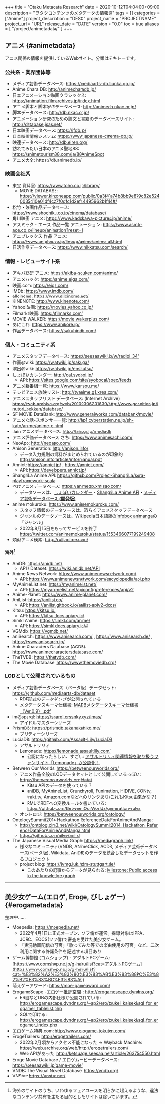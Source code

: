 +++
title = "Otaku Metadata Research"
date = 2020-10-12T04:04:00+09:00
description = "ヲタクコンテンツのメタデータの情報源"
tags = []
categories = ["Anime"]
project_description = "DESC"
project_name = "PROJECTNAME"
project_url = "URL"
release_date = "DATE"
version = "0.0"
toc = true
aliases = [
    "/project/animetadata/"
]
+++


## アニメ {#animetadata}
アニメ関係の情報を提供しているWebサイト。分類はテキトーです。

### 公共系・業界団体等
- メディア芸術データベース: https://mediaarts-db.bunka.go.jp/
- Anime Chara DB: http://animecharadb.jp/
- 日本アニメーション映画クラシックス: https://animation.filmarchives.jp/index.html
- アニメ脚本と脚本家のデータベース: http://animedb.nkac.or.jp/
- 脚本データベース: http://db.nkac.or.jp/
- アニメーション研究のための論文と書籍のデータベースサイト: http://database.jsas.net/
- 日本映画データベース: https://jfdb.jp/
- 日本映画情報システム: https://www.japanese-cinema-db.jp/
- 映連データベース: http://db.eiren.org/
- 訪れてみたい日本のアニメ聖地88: https://animetourism88.com/ja/88AnimeSpot
- アニメ大全: https://db.animedb.jp/

### 映画会社系
- 東宝 資料室: https://www.toho.co.jp/library/
    - MOVIE DATABASE: https://viewer.kintoneapp.com/public/0a3f41a74b8bb9e879c82e5240035410e01df4c27f0dfc1d2ef44495962b1f44#/
- 松竹・映画作品データベース: https://www.shochiku.co.jp/cinema/database/
- 角川映画 アニメ: https://www.kadokawa-pictures.jp/anime/
- アスミック・エース 作品一覧 アニメーション: https://www.asmik-ace.co.jp/lineup/animation?reset=1
- アニプレックス 作品 アニメ: https://www.aniplex.co.jp/lineup/anime/anime_all.html
- 日活作品データベース: https://www.nikkatsu.com/search/

### 情報・レビューサイト系
- アキバ総研 アニメ: https://akiba-souken.com/anime/
- アニメハック: https://anime.eiga.com/
- 映画.com: https://eiga.com/
- IMDb: https://www.imdb.com/
- allcinema: https://www.allcinema.net/
- KINENOTE: http://www.kinenote.com/
- Yahoo!映画: https://movies.yahoo.co.jp/
- Filmarks映画: https://filmarks.com/
- MOVIE WALKER: https://movie.walkerplus.com/
- あにこれ: https://www.anikore.jp/
- 作品データベース: https://sakuhindb.com/

### 個人・コミュニティ系
- アニメスタッフデータベース: https://seesaawiki.jp/w/radioi_34/
- 作画@wiki: https://w.atwiki.jp/sakuga/
- 演出@wiki: https://w.atwiki.jp/enshutsu/
- しょぼいカレンダー: http://cal.syoboi.jp/
    - API: https://sites.google.com/site/syobocal/spec/feeds
- アニメ新番組一覧: https://www.kansou.me/
- テレビアニメ放映リスト: http://tvanime.g1.xrea.com/
- アニメスタッフリスト データベース: (Internet Archive) https://web.archive.org/web/20190306231639/http://www.geocities.jp/inutori_bekkan/database/
- SF MOVIE DataBank: http://www.generalworks.com/databank/movie/
- アニメな話-スポンサー一覧: http://hp1.cyberstation.ne.jp/sh-kato/anime/anime-c.html
- .lain アニメデータベース: http://lain.gr.jp/mediadb
- アニメ評価データベース さち: https://www.animesachi.com/
- NeoApo: http://neoapo.com/
- Anison Generation: http://anison.info/
    - データ入力規則の資料がまとめられているのが印象的
      http://anison.info/article/info/manual.pdf
- Annict: https://annict.jp/ , https://annict.com/
    - API: https://developers.annict.jp/
- ShangriLa Anime API: https://github.com/Project-ShangriLa/sora-playframework-scala
- ぺけアニメデータベース: https://animedb.xmisao.com/
    - データソースは、[しょぼいカレンダー](http://cal.syoboi.jp/)・[ShangriLa Anime API](https://github.com/Project-ShangriLa/sora-playframework-scala)・[メディア芸術データベース **(開発版)**](https://mediaarts-db.bunka.go.jp/)
- anime mokuroku: https://www.animemokuroku.com/
    - スタッフ情報のデータソースは、恐らく[アニメスタッフデータベース](https://seesaawiki.jp/w/radioi_34/)
    - ジャンルのデータソースは、Wikipedia日本語版の[Infobox animanga](https://ja.wikipedia.org/wiki/Template:Infobox_animanga)の「ジャンル」
    - 2022年8月15日をもってサービスを終了
      https://twitter.com/animemokuroku/status/1553466077199249408
- 類似アニメ検索: http://ruijianime.com/

#### 海外[^1]
- AniDB: https://anidb.net/
    - API / Dataset: https://wiki.anidb.net/API
- Anime News Network: https://www.animenewsnetwork.com/
    - API: https://www.animenewsnetwork.com/encyclopedia/api.php
- MyAnimeList.net: https://myanimelist.net/
    - API: https://myanimelist.net/apiconfig/references/api/v2
- Anime-Planet: https://www.anime-planet.com/
- AniList: https://anilist.co/
    - API: https://anilist.gitbook.io/anilist-apiv2-docs/
- Kitsu: https://kitsu.io/
    - API: https://kitsu.docs.apiary.io/
- Simkl Anime: https://simkl.com/anime/
    - API: https://simkl.docs.apiary.io/#
- VGMdb: https://vgmdb.net/
- aniSearch: https://www.anisearch.com/ , https://www.anisearch.de/ , https://www.anisearch.jp/
- Anime Characters Database (ACDB): https://www.animecharactersdatabase.com/
- TheTVDB: https://thetvdb.com/
- The Movie Database: https://www.themoviedb.org/


### LODとして公開されているもの
- メディア芸術データベース（ベータ版）データセット: https://github.com/mediaarts-db/dataset
    - RDF形式のデータダンプが公開されている
    - メタデータスキーマ仕様書: [MADBメタデータスキーマ仕様書（Ver.0.9）.pdf](https://github.com/mediaarts-db/dataset/blob/ea0d43b555f412b127bb2e8127b7469d6e42fa29/doc/MADB%E3%83%A1%E3%82%BF%E3%83%87%E3%83%BC%E3%82%BF%E3%82%B9%E3%82%AD%E3%83%BC%E3%83%9E%E4%BB%95%E6%A7%98%E6%9B%B8%EF%BC%88Ver.0.9%EF%BC%89.pdf)
- im@sparql: https://sparql.crssnky.xyz/imas/
    - アイドルマスターシリーズ
- PrismDB: https://prismdb.takanakahiko.me/
    - プリティーシリーズ
- LuciaDB: https://github.com/Assault-Lily/LuciaDB
    - アサルトリリィ
    - Lemonade: https://lemonade.assaultlily.com/
        - 公認になったらしい、すごい: [アサルトリリィ関連情報を取り扱うファンサイト「Lemonade」が公認化！](https://www.assaultlily.com/news/1405.html/)
- Between Our Worlds: https://betweenourworlds.org/
    - アニメ作品全般のLODデータセットとして公開しているっぽい: https://betweenourworlds.org/data/
        - Kitsu APIのデータを使っている？
        - aniDB, MyAnimeList, Crunchyroll, Funimation, HIDIVE, CONtv, trakt.tv, Amazon.comなどへのリンクあり(これもKitsu由来かな？)
        - RMLでRDFへの変換ルールを書いている: https://github.com/BetweenOurWorlds/generation-rules
    - オントロジ: https://betweenourworlds.org/ontology/
- OntologySummit2014 Hackathon ReferenceDataForAnimeAndManga:
    - http://ontolog.cim3.net/wiki/OntologySummit2014_Hackathon_ReferenceDataForAnimeAndManga.html
    - https://github.com/ailev/anird
- The Japanese Visual Media Graph: https://mediagraph.link/
    - 様々なコミュニティ(VNDB, ANimeClick, ACDB, メディア芸術データベース(ベータ版), Wikidata, AniDB)のデータを統合したデータセットを作るプロジェクト
    - project blog: https://jvmg.iuk.hdm-stuttgart.de/
        - このあたりの記事からデータが見られる: [Milestone: Public access to the knowledge graph](https://jvmg.iuk.hdm-stuttgart.de/2021/10/13/milestone-public-access-to-the-knowledge-graph/)

-----

## 美少女ゲーム(エロゲ, Eroge, びしょゲー) {#erogametadata}
整理中……

- Moepedia: https://moepedia.net/
    - 2022年4月1日に正式オープン、ソフ倫が運営。採録対象はIPPA、JCRC、EOCS(ソフ倫)で審査を受けた美少女ゲーム。
    - 「実況動画配信の可否」「歌ってみた等での楽曲使用の可否」など、二次利用に関する許諾条件を記述する項目あり
- ゲーム博物館 (コムショップ) - アダルトPCゲーム: [https://www.comshop.ne.jp/g-haku/list?cat=アダルトPCゲーム](https://www.comshop.ne.jp/g-haku/list?cat=%E3%82%A2%E3%83%80%E3%83%AB%E3%83%88PC%E3%82%B2%E3%83%BC%E3%83%A0)
- 萌えゲーアワード: https://moe-gameaward.com/
- ErogameScape -エロゲー批評空間-: http://erogamescape.dyndns.org/
    - ER図などDBの内部仕様が公開されている: http://erogamescape.dyndns.org/~ap2/ero/toukei_kaiseki/sql_for_erogamer_tablelist.php
    - SQLで叩ける: http://erogamescape.dyndns.org/~ap2/ero/toukei_kaiseki/sql_for_erogamer_index.php
- エロゲーム特典.com: http://www.erogame-tokuten.com/
- ErogeTrailers: http://erogetrailers.com/
    - 2022年2月頃からアクセス不能になった ⇒ Wayback Machine: https://web.archive.org/web/http://erogetrailers.com/
    - Web APIがあった: http://ketsuage.seesaa.net/article/263754550.html
- Eroge Movie Database / エロゲムービーデータベース: https://seesaawiki.jp/game-movie/
- VNDB: The Visual Novel Database: https://vndb.org/
- VNStat: https://vnstat.net/


[^1]: 海外のサイトのうち、いわゆるフェアユースを明らかに超えるような、違法なコンテンツ共有を主たる目的としたサイトは除いています。
